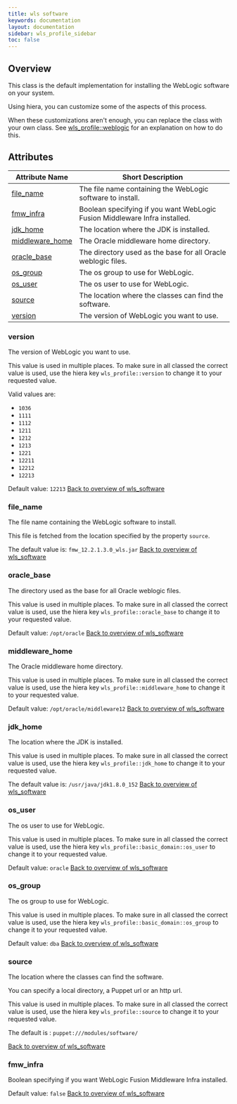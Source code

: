 ```yaml
---
title: wls software
keywords: documentation
layout: documentation
sidebar: wls_profile_sidebar
toc: false
---
```

## Overview

This class is the default implementation for installing the WebLogic software on your system.

Using hiera, you can customize some of the aspects of this process.

When these customizations aren't enough, you can replace the class with your own class. See [wls_profile::weblogic](./weblogic.html) for an explanation on how to do this.





## Attributes



Attribute Name                                   | Short Description                                                          |
------------------------------------------------ | -------------------------------------------------------------------------- |
[file_name](#wls_software_file_name)             | The file name containing the WebLogic software to install.                 |
[fmw_infra](#wls_software_fmw_infra)             | Boolean specifying if you want WebLogic Fusion Middleware Infra installed. |
[jdk_home](#wls_software_jdk_home)               | The location where the JDK is installed.                                   |
[middleware_home](#wls_software_middleware_home) | The Oracle middleware home directory.                                      |
[oracle_base](#wls_software_oracle_base)         | The directory used as the base for all Oracle weblogic files.              |
[os_group](#wls_software_os_group)               | The os group to use for WebLogic.                                          |
[os_user](#wls_software_os_user)                 | The os user to use for WebLogic.                                           |
[source](#wls_software_source)                   | The location where the classes can find the software.                      |
[version](#wls_software_version)                 | The version of WebLogic you want to use.                                   |




### version<a name='wls_software_version'>



The version of WebLogic you want to use.

This value is used in multiple places. To make sure in all classed the correct value is used, use the hiera key `wls_profile::version` to change it to your requested value.

Valid values are:

  - `1036`
  - `1111`
  - `1112`
  - `1211`
  - `1212`
  - `1213`
  - `1221`
  - `12211`
  - `12212`
  - `12213`

Default value: `12213`
[Back to overview of wls_software](#attributes)


### file_name<a name='wls_software_file_name'>



The file name containing the WebLogic software to install.

This file is fetched from the location specified by the property `source`.

The default value is: `fmw_12.2.1.3.0_wls.jar`
[Back to overview of wls_software](#attributes)


### oracle_base<a name='wls_software_oracle_base'>



The directory used as the base for all Oracle weblogic files.

This value is used in multiple places. To make sure in all classed the correct value is used, use the hiera key `wls_profile::oracle_base` to change it to your requested value.

Default value: `/opt/oracle`
[Back to overview of wls_software](#attributes)


### middleware_home<a name='wls_software_middleware_home'>



The Oracle middleware home directory.

This value is used in multiple places. To make sure in all classed the correct value is used, use the hiera key `wls_profile::middleware_home` to change it to your requested value.

Default value: `/opt/oracle/middleware12`
[Back to overview of wls_software](#attributes)


### jdk_home<a name='wls_software_jdk_home'>



The location where the JDK is installed.

This value is used in multiple places. To make sure in all classed the correct value is used, use the hiera key `wls_profile::jdk_home` to change it to your requested value.

The default value is: `/usr/java/jdk1.8.0_152`
[Back to overview of wls_software](#attributes)


### os_user<a name='wls_software_os_user'>



The os user to use for WebLogic.

This value is used in multiple places. To make sure in all classed the correct value is used, use the hiera key `wls_profile::basic_domain::os_user` to change it to your requested value.

Default value: `oracle`
[Back to overview of wls_software](#attributes)


### os_group<a name='wls_software_os_group'>



The os group to use for WebLogic.

This value is used in multiple places. To make sure in all classed the correct value is used, use the hiera key `wls_profile::basic_domain::os_group` to change it to your requested value.

Default value: `dba`
[Back to overview of wls_software](#attributes)


### source<a name='wls_software_source'>



The location where the classes can find the software. 

You can specify a local directory, a Puppet url or an http url.

This value is used in multiple places. To make sure in all classed the correct value is used, use the hiera key `wls_profile::source` to change it to your requested value.

The default is : `puppet:///modules/software/`

[Back to overview of wls_software](#attributes)


### fmw_infra<a name='wls_software_fmw_infra'>



Boolean specifying if you want WebLogic Fusion Middleware Infra installed.

Default value: `false`
[Back to overview of wls_software](#attributes)

